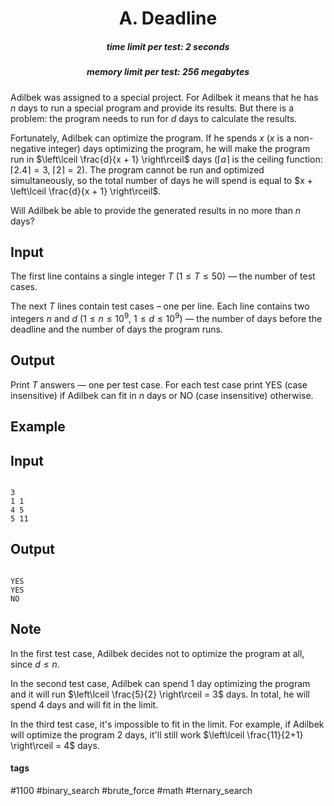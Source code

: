 <h1 style='text-align: center;'> A. Deadline</h1>

<h5 style='text-align: center;'>time limit per test: 2 seconds</h5>
<h5 style='text-align: center;'>memory limit per test: 256 megabytes</h5>

Adilbek was assigned to a special project. For Adilbek it means that he has $n$ days to run a special program and provide its results. But there is a problem: the program needs to run for $d$ days to calculate the results.

Fortunately, Adilbek can optimize the program. If he spends $x$ ($x$ is a non-negative integer) days optimizing the program, he will make the program run in $\left\lceil \frac{d}{x + 1} \right\rceil$ days ($\left\lceil a \right\rceil$ is the ceiling function: $\left\lceil 2.4 \right\rceil = 3$, $\left\lceil 2 \right\rceil = 2$). The program cannot be run and optimized simultaneously, so the total number of days he will spend is equal to $x + \left\lceil \frac{d}{x + 1} \right\rceil$.

Will Adilbek be able to provide the generated results in no more than $n$ days?

## Input

The first line contains a single integer $T$ ($1 \le T \le 50$) — the number of test cases.

The next $T$ lines contain test cases – one per line. Each line contains two integers $n$ and $d$ ($1 \le n \le 10^9$, $1 \le d \le 10^9$) — the number of days before the deadline and the number of days the program runs.

## Output

Print $T$ answers — one per test case. For each test case print YES (case insensitive) if Adilbek can fit in $n$ days or NO (case insensitive) otherwise.

## Example

## Input


```

3
1 1
4 5
5 11

```
## Output


```

YES
YES
NO

```
## Note

In the first test case, Adilbek decides not to optimize the program at all, since $d \le n$.

In the second test case, Adilbek can spend $1$ day optimizing the program and it will run $\left\lceil \frac{5}{2} \right\rceil = 3$ days. In total, he will spend $4$ days and will fit in the limit.

In the third test case, it's impossible to fit in the limit. For example, if Adilbek will optimize the program $2$ days, it'll still work $\left\lceil \frac{11}{2+1} \right\rceil = 4$ days.



#### tags 

#1100 #binary_search #brute_force #math #ternary_search 